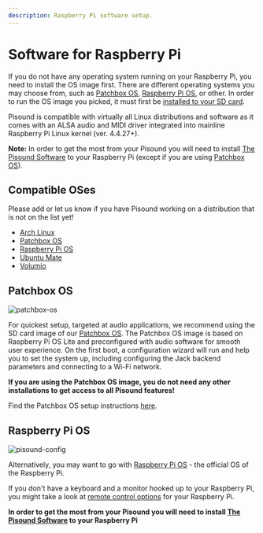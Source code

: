 ```yaml
---
description: Raspberry Pi software setup.
---
```


# Software for Raspberry Pi

If you do not have any operating system running on your Raspberry Pi, you need to install the OS image first. There are different operating systems you may choose from, such as [Patchbox OS](#patchbox-os), [Raspberry Pi OS](#raspberry-pi-os), or other. In order to run the OS image you picked, it must first be <a href="https://blokas.io/patchbox-os/docs/install-os-to-sd-card/" target="_blank">installed to your SD card</a>.

Pisound is compatible with virtually all Linux distributions and software as it comes with an ALSA audio and MIDI driver integrated into mainline Raspberry Pi Linux kernel (ver. 4.4.27+). 

**Note:** In order to get the most from your Pisound you will need to install [The Pisound Software](the-pisound-software.md) to your Raspberry Pi (except if you are using <a href="https://blokas.io/patchbox-os/" target="_blank">Patchbox OS</a>).

## Compatible OSes

Please add or let us know if you have Pisound working on a distribution that is not on the list yet!

- <a href="https://www.archlinux.org/" target="_blank">Arch Linux</a>
- <a href="https://blokas.io/patchbox-os/" target="_blank">Patchbox OS</a>
- <a href="https://www.raspberrypi.org/downloads/raspberry-pi-os/" target="_blank">Raspberry Pi OS</a>
- <a href="https://ubuntu-mate.org/raspberry-pi/" target="_blank">Ubuntu Mate</a>
- <a href="https://volumio.org/" target="_blank">Volumio</a>

## Patchbox OS

![patchbox-os](https://blokas.io/patchbox-os/images/1.png)

For quickest setup, targeted at audio applications, we recommend using the SD card image of our <a href="https://blokas.io/patchbox-os/" target="_blank">Patchbox OS</a>. The Patchbox OS image is based on Raspberry Pi OS Lite and preconfigured with audio software for smooth user experience. On the first boot, a configuration wizard will run and help you to set the system up, including configuring the Jack backend parameters and connecting to a Wi-Fi network. 

**If you are using the Patchbox OS image, you do not need any other installations to get access to all Pisound features!**

Find the Patchbox OS setup instructions <a href="https://blokas.io/patchbox-os/docs/" target="_blank">here</a>.

## Raspberry Pi OS

![pisound-config](https://raw.githubusercontent.com/wiki/BlokasLabs/pisound-docs/images/pisound-config.png)

Alternatively, you may want to go with <a href="https://www.raspberrypi.org/downloads/raspberry-pi-os/" target="_blank">Raspberry Pi OS</a> - the official OS of the Raspberry Pi.

If you don't have a keyboard and a monitor hooked up to your Raspberry Pi, you might take a look at <a href="https://blokas.io/patchbox-os/docs/remote-control/" target="_blank">remote control options</a> for your Raspberry Pi. 

**In order to get the most from your Pisound you will need to install [The Pisound Software](the-pisound-software.md) to your Raspberry Pi**
